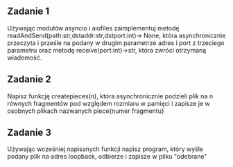 ## Zadanie 1
Używając modułów asyncio i aiofiles zaimplementuj metodę readAndSend(path:str,dstaddr:str,dstport:int)-> None, 
która asynchronicznie przeczyta i prześle na podany w drugim parametrze adres i port z trzeciego parametru oraz metodę receive(port:int)->str, która zwróci otrzymaną wiadomość.
## Zadanie 2
Napisz funkcję createpieces(n), która asynchronicznie podzieli plik na n równych fragmentów pod względem rozmiaru w pamięci i zapisze je w osobnych plikach nazwanych piece{numer fragmentu}
## Zadanie 3
Używając wcześniej napisanych funkcji napisz program, który wyśle podany plik na adres loopback, odbierze i zapisze w pliku "odebrane"    

